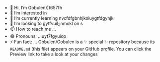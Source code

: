 - 👋 Hi, I’m Gobulen)))657fh
- 👀 I’m interested in 
- 🌱 I’m currently learning nvcfdfgbnhjkoiuygtfdgyhjk
- 💞️ I’m looking to gytfvuil;jnmokl on s
- 📫 How to reach me ...
- 😄 Pronouns: ...uyt7fgyuiop
- ⚡ Fun fact: ...
Gobulen/Gobulen is a ✨ special ✨ repository because its `README.md` (this file) appears on your GitHub profile.
You can click the Preview link to take a look at your changes
